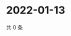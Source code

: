# 2022-01-13

共 0 条

<!-- BEGIN WEIBO -->
<!-- 最后更新时间 Thu Jan 13 2022 00:01:20 GMT+0800 (China Standard Time) -->

<!-- END WEIBO -->

